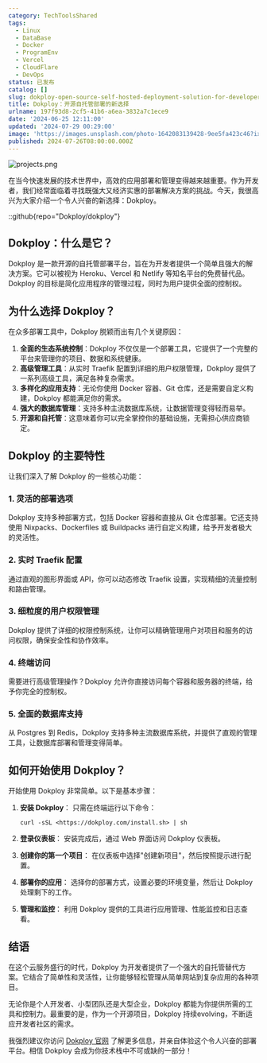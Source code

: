 ```yaml
---
category: TechToolsShared
tags:
  - Linux
  - DataBase
  - Docker
  - ProgramEnv
  - Vercel
  - CloudFlare
  - DevOps
status: 已发布
catalog: []
slug: dokploy-open-source-self-hosted-deployment-solution-for-developers
title: Dokploy：开源自托管部署的新选择
urlname: 197f93d8-2cf5-41b6-a6ea-3832a7c1ece9
date: '2024-06-25 12:11:00'
updated: '2024-07-29 00:29:00'
image: 'https://images.unsplash.com/photo-1642083139428-9ee5fa423c46?ixlib=rb-4.0.3&q=85&fm=jpg&crop=entropy&cs=srgb'
published: 2024-07-26T08:00:00.000Z
---
```


![projects.png](https://prod-files-secure.s3.us-west-2.amazonaws.com/5d24fe63-e567-4804-86f9-9fdc62e13082/adfdc1fe-2109-46ac-9ad4-f50e8631f20c/projects.png?X-Amz-Algorithm=AWS4-HMAC-SHA256&X-Amz-Content-Sha256=UNSIGNED-PAYLOAD&X-Amz-Credential=ASIAZI2LB46623QDJ3UB%2F20250303%2Fus-west-2%2Fs3%2Faws4_request&X-Amz-Date=20250303T053809Z&X-Amz-Expires=3600&X-Amz-Security-Token=IQoJb3JpZ2luX2VjEJb%2F%2F%2F%2F%2F%2F%2F%2F%2F%2FwEaCXVzLXdlc3QtMiJHMEUCICxwdv1giNBhJzrd0okVZcmeNIVMtZXAYcxrI92I0d5HAiEA%2BjY%2BmVVKVU38ybGpvNj53G2SKdkUta%2BId6Czva6lPPIqiAQIzv%2F%2F%2F%2F%2F%2F%2F%2F%2F%2FARAAGgw2Mzc0MjMxODM4MDUiDGjeMYzgy%2BagGBT%2FOyrcA7sNBm23ukJ79McLJktL8EJqnjrsrg44%2BGi7rNguhIw63GgLi%2Fh6bPIvLwSiKXtd5JWDMHxY%2FtEeHOqsMRtelpF7tK1eG9zMbG3vkyAVby9qCeAqkune%2BcXdeiRpG3mMt8KLd%2BukDXf9HyvMJPUeJ4z5Vjr5%2F8383hBrrDCiGkKawcJK%2F3rEFZ6mbRY9TE3Jsw6VLSjXRM%2F7PpivZWLX1YmR2wSAB8kTyLQrwiFTirMPlX6Nb%2Fulq0nt%2F6zZI70PP4SAE6XUwpJI85DydQxmsgiC0mRa5wt%2BqRkkl9tONbaVUpsnl47YpF%2FWucNc53sfTlb2S0Sh1NKuxYBLs3twZXyzacnx4g8uhDWF6Y3CT0EbLxhPpz8Xrnm1LQX54Tqlh956U7yiTKS%2FQSykAhwx9gG4pudOF%2Bz9RQXsEj6VAdDit8RomFPX6%2FrDSj%2FvNVNfuCPzJuVSsKjYdt4%2B54i3GDNUc9WMX3j4fsBKnacdVWKgpZ4R6ZyzF95Lg79pkvR1KPzLdUvmGOFDRdFErJlgHP0Kzujwg8WY%2B8SvsAzqMBCFeuRUugp77hVQnmaYUks5n%2FeQcgaZigbOtNmo9AQEoxOQ4pER%2BMSWsh6wp3eIXAYWUgetlxZbWXqyjfVyMML3lL4GOqUBZ51pyMgCR%2BxeiTrUMs4oI74QtEiJyqTkO%2BorjFEislxs81aGRP2KTQ5zHE2pxf5udP6%2BogWOiiM%2FVb3ikTZTprx8qFBTtWacETvuuplOiunNmQJoZuE2%2BGtfBhdo6HzmjdO8cD69r%2BuKn0pQbTJzatiqiyT%2FmEiSh0JTOzgfIC337lDU02q9DaPA8rhv4lUdC9XsCQSy7Gv8YwrvHy6hBgIrQvKE&X-Amz-Signature=eda8a15db3265976d8038246f5ef3dc49960f0f2f24abbe8c925c884964e1fb6&X-Amz-SignedHeaders=host&x-id=GetObject)


在当今快速发展的技术世界中，高效的应用部署和管理变得越来越重要。作为开发者，我们经常面临着寻找既强大又经济实惠的部署解决方案的挑战。今天，我很高兴为大家介绍一个令人兴奋的新选择：Dokploy。


::github{repo="Dokploy/dokploy"}


## Dokploy：什么是它？


Dokploy 是一款开源的自托管部署平台，旨在为开发者提供一个简单且强大的解决方案。它可以被视为 Heroku、Vercel 和 Netlify 等知名平台的免费替代品。Dokploy 的目标是简化应用程序的管理过程，同时为用户提供全面的控制权。


## 为什么选择 Dokploy？


在众多部署工具中，Dokploy 脱颖而出有几个关键原因：

1. **全面的生态系统控制**：Dokploy 不仅仅是一个部署工具，它提供了一个完整的平台来管理你的项目、数据和系统健康。
2. **高级管理工具**：从实时 Traefik 配置到详细的用户权限管理，Dokploy 提供了一系列高级工具，满足各种复杂需求。
3. **多样化的应用支持**：无论你使用 Docker 容器、Git 仓库，还是需要自定义构建，Dokploy 都能满足你的需求。
4. **强大的数据库管理**：支持多种主流数据库系统，让数据管理变得轻而易举。
5. **开源和自托管**：这意味着你可以完全掌控你的基础设施，无需担心供应商锁定。

## Dokploy 的主要特性


让我们深入了解 Dokploy 的一些核心功能：


### 1. 灵活的部署选项


Dokploy 支持多种部署方式，包括 Docker 容器和直接从 Git 仓库部署。它还支持使用 Nixpacks、Dockerfiles 或 Buildpacks 进行自定义构建，给予开发者极大的灵活性。


### 2. 实时 Traefik 配置


通过直观的图形界面或 API，你可以动态修改 Traefik 设置，实现精细的流量控制和路由管理。


### 3. 细粒度的用户权限管理


Dokploy 提供了详细的权限控制系统，让你可以精确管理用户对项目和服务的访问权限，确保安全性和协作效率。


### 4. 终端访问


需要进行高级管理操作？Dokploy 允许你直接访问每个容器和服务器的终端，给予你完全的控制权。


### 5. 全面的数据库支持


从 Postgres 到 Redis，Dokploy 支持多种主流数据库系统，并提供了直观的管理工具，让数据库部署和管理变得简单。


## 如何开始使用 Dokploy？


开始使用 Dokploy 非常简单。以下是基本步骤：

1. **安装 Dokploy**：
只需在终端运行以下命令：

	```plain text
	curl -sSL <https://dokploy.com/install.sh> | sh
	```

2. **登录仪表板**：
安装完成后，通过 Web 界面访问 Dokploy 仪表板。
3. **创建你的第一个项目**：
在仪表板中选择"创建新项目"，然后按照提示进行配置。
4. **部署你的应用**：
选择你的部署方式，设置必要的环境变量，然后让 Dokploy 处理剩下的工作。
5. **管理和监控**：
利用 Dokploy 提供的工具进行应用管理、性能监控和日志查看。

## 结语


在这个云服务盛行的时代，Dokploy 为开发者提供了一个强大的自托管替代方案。它结合了简单性和灵活性，让你能够轻松管理从简单网站到复杂应用的各种项目。


无论你是个人开发者、小型团队还是大型企业，Dokploy 都能为你提供所需的工具和控制力。最重要的是，作为一个开源项目，Dokploy 持续evolving，不断适应开发者社区的需求。


我强烈建议你访问 [Dokploy 官网](https://dokploy.com/) 了解更多信息，并亲自体验这个令人兴奋的部署平台。相信 Dokploy 会成为你技术栈中不可或缺的一部分！

